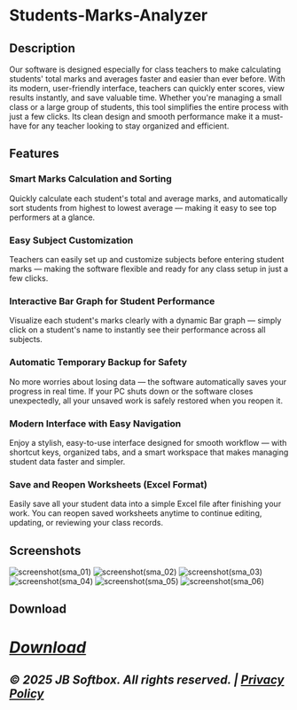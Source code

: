 # Students-Marks-Analyzer

## Description
Our software is designed especially for class teachers to make calculating students' total marks and averages faster and easier than ever before. With its modern, user-friendly interface, teachers can quickly enter scores, view results instantly, and save valuable time. Whether you're managing a small class or a large group of students, this tool simplifies the entire process with just a few clicks. Its clean design and smooth performance make it a must-have for any teacher looking to stay organized and efficient.

## Features

### Smart Marks Calculation and Sorting
Quickly calculate each student's total and average marks, and automatically sort students from highest to lowest average — making it easy to see top performers at a glance.

### Easy Subject Customization
Teachers can easily set up and customize subjects before entering student marks — making the software flexible and ready for any class setup in just a few clicks.

### Interactive Bar Graph for Student Performance
Visualize each student's marks clearly with a dynamic Bar graph — simply click on a student's name to instantly see their performance across all subjects.

### Automatic Temporary Backup for Safety
No more worries about losing data — the software automatically saves your progress in real time. If your PC shuts down or the software closes unexpectedly, all your unsaved work is safely restored when you reopen it.

### Modern Interface with Easy Navigation
Enjoy a stylish, easy-to-use interface designed for smooth workflow — with shortcut keys, organized tabs, and a smart workspace that makes managing student data faster and simpler.

### Save and Reopen Worksheets (Excel Format)
Easily save all your student data into a simple Excel file after finishing your work. You can reopen saved worksheets anytime to continue editing, updating, or reviewing your class records.

## Screenshots

![screenshot(sma_01)](https://github.com/user-attachments/assets/b30d100b-34a4-480b-acb2-725a888b3cfd)
![screenshot(sma_02)](https://github.com/user-attachments/assets/f90b1c24-2493-4da9-b5f2-7601993912d2)
![screenshot(sma_03)](https://github.com/user-attachments/assets/aaf97673-6b10-4ff2-b7c6-619357c40a6c)
![screenshot(sma_04)](https://github.com/user-attachments/assets/fd980951-8597-46a1-be22-3636b149d5dc)
![screenshot(sma_05)](https://github.com/user-attachments/assets/4fbd6751-0138-4783-a6aa-b3e674af393f)
![screenshot(sma_06)](https://github.com/user-attachments/assets/cb5b733a-916a-41d1-95f1-cf629ce986a1)

## Download

<a href="#"><b><i><h1>Download</h1></i></b></a>

## <i>&copy; 2025 JB Softbox. All rights reserved.  | <a href="https://jbsoftbox.free.nf/privacy-policy.html">Privacy Policy</a></i>
